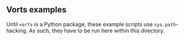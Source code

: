## Vorts examples

Until `vorts` is a Python package, these example scripts use `sys.path`-hacking.
As such, they have to be run here within this directory.
